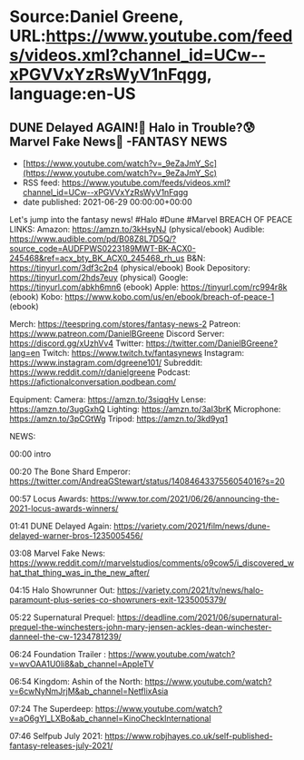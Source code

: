 # Source:Daniel Greene, URL:https://www.youtube.com/feeds/videos.xml?channel_id=UCw--xPGVVxYzRsWyV1nFqgg, language:en-US

## DUNE Delayed AGAIN!🚫 Halo in Trouble?😰 Marvel Fake News🧨 -FANTASY NEWS
 - [https://www.youtube.com/watch?v=_9eZaJmY_Sc](https://www.youtube.com/watch?v=_9eZaJmY_Sc)
 - RSS feed: https://www.youtube.com/feeds/videos.xml?channel_id=UCw--xPGVVxYzRsWyV1nFqgg
 - date published: 2021-06-29 00:00:00+00:00

Let's jump into the fantasy news! 
#Halo #Dune #Marvel
BREACH OF PEACE LINKS: 
Amazon: https://amzn.to/3kHsyNJ (physical/ebook)
Audible: https://www.audible.com/pd/B08Z8L7D5Q/?source_code=AUDFPWS0223189MWT-BK-ACX0-245468&ref=acx_bty_BK_ACX0_245468_rh_us
B&N: https://tinyurl.com/3df3c2p4 (physical/ebook)
Book Depository: https://tinyurl.com/2hds7euy (physical)
Google: https://tinyurl.com/abkh6mn6 (ebook)
Apple: https://tinyurl.com/rc994r8k (ebook)
Kobo: https://www.kobo.com/us/en/ebook/breach-of-peace-1 (ebook)

Merch: https://teespring.com/stores/fantasy-news-2
Patreon: https://www.patreon.com/DanielBGreene
Discord Server: https://discord.gg/xUzhVv4
Twitter: https://twitter.com/DanielBGreene?lang=en
Twitch: https://www.twitch.tv/fantasynews
Instagram: https://www.instagram.com/dgreene101/
Subreddit: https://www.reddit.com/r/danielgreene 
Podcast: https://afictionalconversation.podbean.com/

Equipment: 
Camera: https://amzn.to/3siqgHv 
Lense: https://amzn.to/3ugGxhQ 
Lighting: https://amzn.to/3aI3brK 
Microphone: https://amzn.to/3pCGtWg 
Tripod: https://amzn.to/3kd9yq1 

NEWS: 

00:00 intro

00:20 The Bone Shard Emperor: https://twitter.com/AndreaGStewart/status/1408464337556054016?s=20 

00:57 Locus Awards: https://www.tor.com/2021/06/26/announcing-the-2021-locus-awards-winners/ 

01:41 DUNE Delayed Again: https://variety.com/2021/film/news/dune-delayed-warner-bros-1235005456/ 

03:08 Marvel Fake News: https://www.reddit.com/r/marvelstudios/comments/o9cow5/i_discovered_what_that_thing_was_in_the_new_after/ 

04:15 Halo Showrunner Out: https://variety.com/2021/tv/news/halo-paramount-plus-series-co-showruners-exit-1235005379/ 

05:22 Supernatural Prequel: https://deadline.com/2021/06/supernatural-prequel-the-winchesters-john-mary-jensen-ackles-dean-winchester-danneel-the-cw-1234781239/ 

06:24 Foundation Trailer : https://www.youtube.com/watch?v=wvOAA1U0li8&ab_channel=AppleTV 

06:54 Kingdom: Ashin of the North: https://www.youtube.com/watch?v=6cwNyNmJrjM&ab_channel=NetflixAsia  

07:24 The Superdeep: https://www.youtube.com/watch?v=aO6gYI_LXBo&ab_channel=KinoCheckInternational 

07:46 Selfpub July 2021: https://www.robjhayes.co.uk/self-published-fantasy-releases-july-2021/

